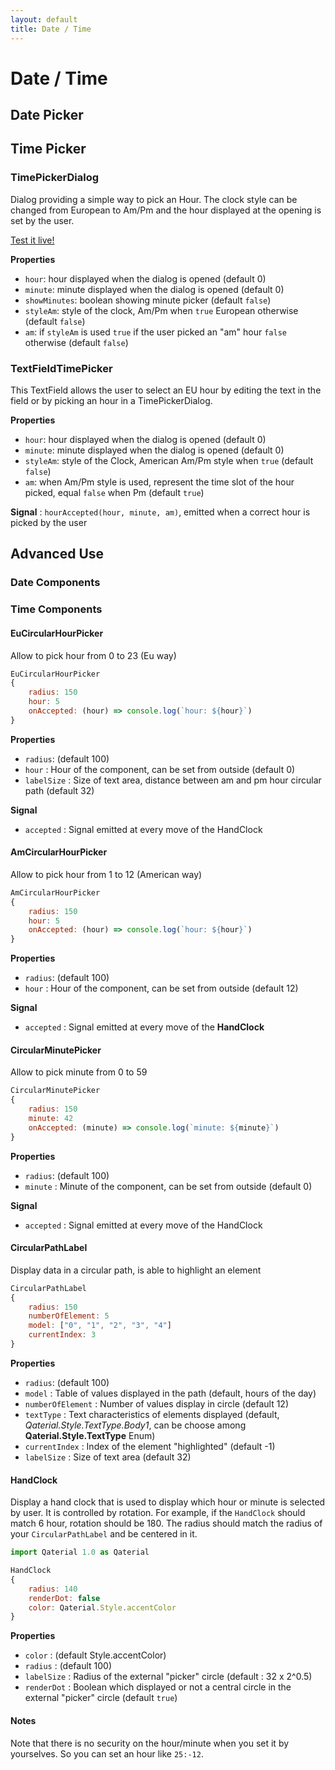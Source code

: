 ```yaml
---
layout: default
title: Date / Time
---
```


# Date / Time



## Date Picker



## Time Picker

### TimePickerDialog

Dialog providing a simple way to pick an Hour. The clock style can be changed from European to Am/Pm and the hour displayed at the opening is set by the user.

[Test it live!](https://olivierldff.github.io/QaterialOnline/?code=JYWwDg9gTgLgBARRggrsAxgazgJgHQAMAUKJLIgIYwCmUwFANnAIyFwUDOlNdjRRCKrXoM8AFVDUAChky0AIiIgBzIgG8icOAHptcedQBmFFA3gxJcDgAsIAd2oATOHevUAdnEdLlcYFwgwDydNOFsUKAAuFgBWUJBgdxQaaIBmYlDdfX8wBgoATzgYNzh0BggsP08AQRBtKRArGHyGagAaOGg4AFEUJpbqUI5m1tro4wYOQcy9ABl-Gk8YCDgUKahS6wp3ZWoOUIh3AAkICIBhLZ2naIAKAEo4AF4APlLDjghWvHLlG4ADE4ROAXba7ZzRAAkanCUAAvn87gd3ABZRLJaggq6OW4PF5vdwfL4-f6opI0YGXMFwSFqBJk6jwxFI6rodDUMA0bFwe5PV7od6fajfFT-ACq6zgYFkTjgUJhsMiULp6MZSIAStQAFbUdCcnG8-GEoXEv4a7W6pwI-haM4QcCHDwwPCHW3gVp6zpBdz3IiwoA)

**Properties**

* `hour`: hour displayed when the dialog is opened (default 0)
* `minute`: minute displayed when the dialog is opened (default 0)
* `showMinutes`: boolean showing minute picker (default `false`)
* `styleAm`: style of the clock, Am/Pm when `true` European otherwise (default `false`)
* `am`: if `styleAm` is used `true` if the user picked an "am" hour `false` otherwise (default `false`)

### TextFieldTimePicker

This TextField allows the user to select an EU hour by editing the text in the field or by picking an hour in a TimePickerDialog.

**Properties**

* `hour`: hour displayed when the dialog is opened (default 0)
* `minute`: minute displayed when the dialog is opened (default 0)
* `styleAm`: style of the Clock, American Am/Pm style when `true` (default `false`)
* `am`: when Am/Pm style is used, represent the time slot of the hour picked, equal `false` when Pm (default `true`)

**Signal** : `hourAccepted(hour, minute, am)`, emitted when a correct hour is picked by the user

## Advanced Use

### Date Components



### Time Components

#### EuCircularHourPicker

Allow to pick hour from 0 to 23 (Eu way)

````js
EuCircularHourPicker
{
    radius: 150
    hour: 5
    onAccepted: (hour) => console.log(`hour: ${hour}`)
}
````

**Properties**

* `radius`: (default 100)
* `hour` : Hour of the component, can be set from outside (default 0)
* `labelSize` : Size of text area, distance between am and pm hour circular path (default 32)

**Signal**

* `accepted` : Signal emitted at every move of the HandClock

#### AmCircularHourPicker

Allow to pick hour from 1 to 12 (American way)

````js
AmCircularHourPicker
{
    radius: 150
    hour: 5
    onAccepted: (hour) => console.log(`hour: ${hour}`)
}
````

**Properties**

* `radius`: (default 100)
* `hour` :  Hour of the component, can be set from outside (default 12)

**Signal**

* `accepted` : Signal emitted at every move of the **HandClock**

#### CircularMinutePicker

Allow to pick minute from 0 to 59

````js
CircularMinutePicker
{
    radius: 150
    minute: 42
    onAccepted: (minute) => console.log(`minute: ${minute}`)
}
````

**Properties**

* `radius`: (default 100)
* `minute` : Minute of the component, can be set from outside (default 0)

**Signal**

* `accepted` : Signal emitted at every move of the HandClock

#### CircularPathLabel

Display data in a circular path, is able to highlight an element

````js
CircularPathLabel
{
    radius: 150
    numberOfElement: 5
    model: ["0", "1", "2", "3", "4"]
    currentIndex: 3
}
````

**Properties**

* `radius`: (default 100)
* `model` : Table of values displayed in the path (default, hours of the day)
* `numberOfElement` : Number of values display in circle (default 12)
* `textType` : Text characteristics of elements displayed (default, *Qaterial.Style.TextType.Body1*, can be choose among **Qaterial.Style.TextType** Enum)
* `currentIndex` : Index of the element "highlighted" (default -1)
* `labelSize` : Size of text area (default 32)

#### HandClock

Display a hand clock that is used to display which hour or minute is selected by user.
It is controlled by rotation. For example, if the `HandClock` should match 6 hour, rotation should be 180.
The radius should match the radius of your `CircularPathLabel` and be centered in it.

````js
import Qaterial 1.0 as Qaterial

HandClock
{
    radius: 140
    renderDot: false
    color: Qaterial.Style.accentColor
}
````

**Properties**

* `color` : (default Style.accentColor)
* `radius` : (default 100)
* `labelSize` : Radius of the external "picker" circle (default : 32 x 2^0.5)
* `renderDot` : Boolean which displayed or not a central circle in the external "picker" circle (default `true`)

#### Notes

Note that there is no security on the hour/minute when you set it by yourselves. So you can set an hour like `25:-12`.